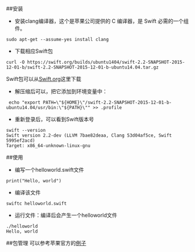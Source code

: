 ##安装

* 安装clang编译器，这个是苹果公司提供的 C 编译器，是 Swift 必需的一个组件。

```
sudo apt-get --assume-yes install clang
```
* 下载相应Swift包

```
curl -O https://swift.org/builds/ubuntu1404/swift-2.2-SNAPSHOT-2015-12-01-b/swift-2.2-SNAPSHOT-2015-12-01-b-ubuntu14.04.tar.gz
```
Swift包可以从[Swift.org]( https://swift.org/download)这里下载
* 解压缩后可以，把它添加到环境变量中：

```
 echo "export PATH=\"${HOME}\"/swift-2.2-SNAPSHOT-2015-12-01-b-ubuntu14.04/usr/bin:\"${PATH}\"" >> .profile
```
* 重新登录后，可以看到Swift版本号

```
swift --version
Swift version 2.2-dev (LLVM 7bae82deaa, Clang 53d04af5ce, Swift 5995ef2acd)
Target: x86_64-unknown-linux-gnu
```

##使用
* 编写一个helloworld.swift文件

```
print("Hello, world")
```
* 编译该文件

```
swiftc helloworld.swift
```
* 运行文件：编译后会产生一个helloworld文件

```
./helloworld
Hello, world
```
##包管理
可以参考苹果官方的[例子](https://github.com/apple/example-package-dealer)